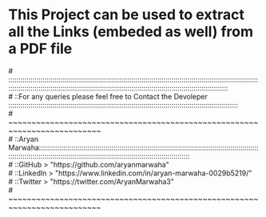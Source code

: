 <h1>
  This Project can be used to extract all the Links (embeded as well) from a PDF file
</h1>
# :::::::::::::::::::::::::::::::::::::::::::::::::::::::::::::::::::::::::::::::::::::::::::::::::::::::::::::::::::::::::::::::::::::::::::::::::::::::::::::::::::::::::::::::::::::::::::::::::::::::::::::::::::::::::::::::::::::::::<br>
# ::For any queries please feel free to Contact the Devoleper ::::::::::::::::::::::::::::::::::::::::::::::::::::::::::::::::::::::::::::::::::::::::::::::::::::::::::::::::::<br>
# ~~~~~~~~~~~~~~~~~~~~~~~~~~~~~~~~~~~~~~~~~~~~~~~~~~~~~~~~~~~~~~~~~~~~~~~~~~<br>
# ::Aryan Marwaha:::::::::::::::::::::::::::::::::::::::::::::::::::::::::::::::::::::::::::::::::::::::::::::::::::::::::::::::::::::::::::::::::::::::::::::::::::::::::::::::::::::::::::::::::::::::::::::::::::::::<br>
# ::GitHub   > "https://github.com/aryanmarwaha" <br>
# ::LinkedIn > "https://www.linkedin.com/in/aryan-marwaha-0029b5219/"<br>
# ::Twitter  > "https://twitter.com/AryanMarwaha3"<br>
# ~~~~~~~~~~~~~~~~~~~~~~~~~~~~~~~~~~~~~~~~~~~~~~~~~~~~~~~~~~~~~~~~~~~~~~~~~~<br>
